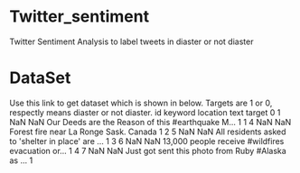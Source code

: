 # Twitter_sentiment
Twitter Sentiment Analysis to label tweets in diaster or not diaster

# DataSet
Use this link to get dataset which is shown in below.
Targets are 1 or 0, respectly means diaster or not diaster.
id 	keyword 	location 	text 	target
0 	1 	NaN 	NaN 	Our Deeds are the Reason of this #earthquake M... 	1
1 	4 	NaN 	NaN 	Forest fire near La Ronge Sask. Canada 	1
2 	5 	NaN 	NaN 	All residents asked to 'shelter in place' are ... 	1
3 	6 	NaN 	NaN 	13,000 people receive #wildfires evacuation or... 	1
4 	7 	NaN 	NaN 	Just got sent this photo from Ruby #Alaska as ... 	1
